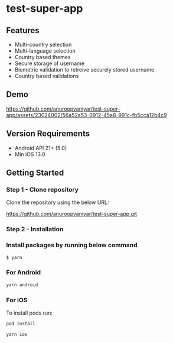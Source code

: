 # test-super-app

## Features

- Multi-country selection
- Multi-language selection
- Country based themes
- Secure storage of username
- Biometric validation to retreive securely stored username
- Country based validations

## Demo

https://github.com/anuroopvaniyar/test-super-app/assets/23024002/56a52a53-0912-45a8-991c-fb5cca12b4c9

## Version Requirements

- Android API 21+ (5.0)
- Min iOS 13.0

## Getting Started

### Step 1 - Clone repository 

Clone the repository using the below URL:

https://github.com/anuroopvaniyar/test-super-app.git

### Step 2 - Installation

### Install packages by running below command

```bash
$ yarn 
```

### For Android

```bash
yarn android
```

### For iOS

To install pods run:

```bash
pod install
```

```bash
yarn ios
```
